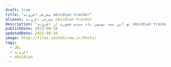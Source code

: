 ```yaml
---
draft: true
title: "معرفی افزونه obsidian tracker"
aliases: معرفی افزونه obsidian tracker
description: "تو این پست بهتون یاد میدم چجوری از افزونه obsidian tracker برای بررسی یادداشت هاتون در قالب گراف یا تقویم استفاده کنید."
publishDate: 2023-09-16
updatedDate: 2023-09-16
image: http://files.zachshirow.ir/Posts/
tags:
  - بلاگ
  - افزونه
  - obsidian
---
```





